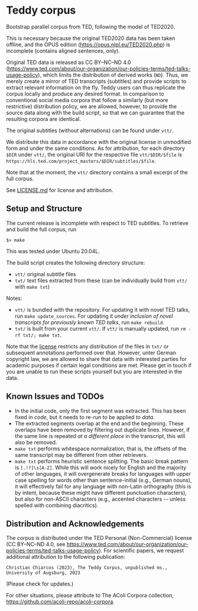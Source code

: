 # Teddy corpus

Bootstrap parallel corpus from TED, following the model of TED2020.

This is necessary because the original TED2020 data has been taken offline, and the OPUS edition (https://opus.nlpl.eu/TED2020.php) is incomplete (contains aligned sentences, only).

Original TED data is released as CC BY–NC–ND 4.0 (https://www.ted.com/about/our-organization/our-policies-terms/ted-talks-usage-policy), which limits the distribution of derived works (`ND`). Thus, we merely create a mirror of TED transcripts (subtitles) and provide scripts to extract relevant information on the fly.  Teddy users can thus replicate the corpus locally and produce any desired format. In comparison to conventional social media corpora that follow a similarly (but more restrictive) distribution policy, we are allowed, however, to provide the source data along with the build script, so that we can guarantee that the resulting corpora are identical.

The original subtitles (without alternations) can be found under `vtt/`. 

We distribute this data in accordance with the original license in unmodified form and under the same conditions.
As for attribution, for each directory `$DIR` under `vtt/`, the original URI for the respective file `vtt/$DIR/$file` is `https://hls.ted.com/project_masters/$DIR/subtitles/$file`.

Note that at the moment, the `vtt/` directory contains a small excerpt of the full corpus.

See [LICENSE.md](LICENSE.md) for license and attribution.

## Setup and Structure

The current release is incomplete with respect to TED subtitles. To retrieve and build the full corpus, run

	$> make

This was tested under Ubuntu 20.04L.

The build script creates the following directory structure:

- `vtt/` original subtitle files 
- `txt/` text files extracted from these (can be individually build from `vtt/` with `make txt`)

Notes:
- `vtt/` is bundled with the repository. For updating it with novel TED talks, run `make update_sources`. For updating it *under inclusion of novel transcripts for previously known TED talks*, run `make rebuild`.
- `txt/` is built from your current `vtt/`. If `vtt/` is manually updated, run `rm -rf txt/; make txt`.

Note that the [license](LICENSE.md) restricts any distribution of the files in `txt/` or subsequent annotations performed over that. However, unter German copyright law, we are allowed to share that data with interested parties for academic purposes if certain legal conditions are met. Please get in touch if you are unable to run these scripts yourself but you are interested in the data.

## Known Issues and TODOs

- In the initial code, only the first segment was extracted. This has been fixed *in code*, but it needs to re-run to be applied *to data*.
- The extracted segments overlap at the end and the beginning. These overlaps have been removed by filtering out duplicate lines. However, if the same line is repeated *at a different place* in the transcript, this will also be removed.
- `make txt` performs whitespace normalization, that is, the offsets of the same transcript may be different from other retrievers.
- `make txt` performs heuristic sentence splitting. The basic break pattern is `[.!?]\s[A-Z]`. While this will work nicely for English and the majority of other languages, it will overgenerate breaks for languages with upper case spelling for words other than sentence-initial (e.g., German nouns), it will effectively fail for any language with non-Latin orthography (this is by intent, because these might have different punctuation characters), but also for non-ASCII characters (e.g., accented characters -- unless spelled with combining diacritics).

## Distribution and Acknowledgements

The corpus is distributed under the TED Personal (Non-Commercial) license (CC BY–NC–ND 4.0, see https://www.ted.com/about/our-organization/our-policies-terms/ted-talks-usage-policy). For scientific papers, we request additional attribution to the following publication:

	Christian Chiarcos (2023), The Teddy Corpus, unpublished ms., University of Augsburg, 2023

(Please check for updates.)

For other situations, please attribute to The AColi Corpora collection, https://github.com/acoli-repo/acoli-corpora.